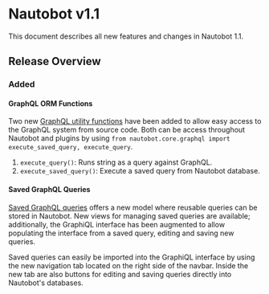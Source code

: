 # Nautobot v1.1

This document describes all new features and changes in Nautobot 1.1.

## Release Overview

### Added

#### GraphQL ORM Functions

Two new [GraphQL utility functions](../plugins/development.md) have been added to allow easy access to the GraphQL system from source code. Both can be access throughout Nautobot and plugins by using `from nautobot.core.graphql import execute_saved_query, execute_query`.

1) `execute_query()`: Runs string as a query against GraphQL.
2) `execute_saved_query()`: Execute a saved query from Nautobot database.

#### Saved GraphQL Queries

[Saved GraphQL queries](../additional-features/graphql.md#saved-queries) offers a new model where reusable queries can be stored in Nautobot. New views for managing saved queries are available; additionally, the GraphiQL interface has been augmented to allow populating the interface from a saved query, editing and saving new queries.

Saved queries can easily be imported into the GraphiQL interface by using the new navigation tab located on the right side of the navbar. Inside the new tab are also buttons for editing and saving queries directly into Nautobot's databases.
